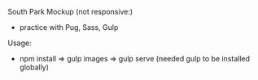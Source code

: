 South Park Mockup (not responsive:)

- practice with Pug, Sass, Gulp

Usage:

- npm install => gulp images => gulp serve (needed gulp to be installed globally)
